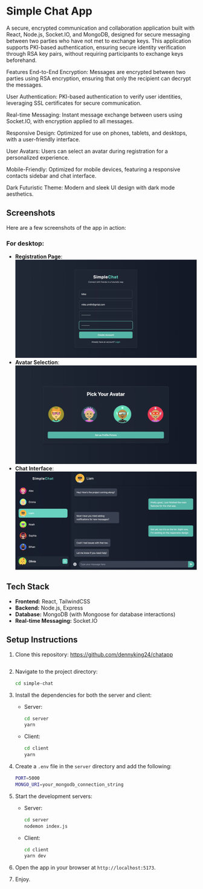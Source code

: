 # Simple Chat App

A secure, encrypted communication and collaboration application built with React, Node.js, Socket.IO, and MongoDB, designed for secure messaging between two parties who have not met to exchange keys. This application supports PKI-based authentication, ensuring secure identity verification through RSA key pairs, without requiring participants to exchange keys beforehand.

Features
End-to-End Encryption: Messages are encrypted between two parties using RSA encryption, ensuring that only the recipient can decrypt the messages.

User Authentication: PKI-based authentication to verify user identities, leveraging SSL certificates for secure communication.

Real-time Messaging: Instant message exchange between users using Socket.IO, with encryption applied to all messages.

Responsive Design: Optimized for use on phones, tablets, and desktops, with a user-friendly interface.

User Avatars: Users can select an avatar during registration for a personalized experience.

Mobile-Friendly: Optimized for mobile devices, featuring a responsive contacts sidebar and chat interface.

Dark Futuristic Theme: Modern and sleek UI design with dark mode aesthetics.

## Screenshots

Here are a few screenshots of the app in action:

### For desktop:

- **Registration Page**: ![Registration Page](./images/Register.jpg)
- **Avatar Selection**: ![Avatar Selection](./images/Avatar.jpg)
- **Chat Interface**: ![Chat Interface](./images/Chat.jpg)

## Tech Stack

- **Frontend:** React, TailwindCSS
- **Backend:** Node.js, Express
- **Database:** MongoDB (with Mongoose for database interactions)
- **Real-time Messaging:** Socket.IO

## Setup Instructions

1. Clone this repository: https://github.com/dennyking24/chatapp
   ```bash
   ```
1. Navigate to the project directory:

   ```bash
   cd simple-chat
   ```

2. Install the dependencies for both the server and client:

   - Server:

     ```bash
     cd server
     yarn
     ```

   - Client:
     ```bash
     cd client
     yarn
     ```

3. Create a `.env` file in the `server` directory and add the following:

   ```bash
   PORT=5000
   MONGO_URI=your_mongodb_connection_string
   ```

4. Start the development servers:

   - Server:

     ```bash
     cd server
     nodemon index.js
     ```

   - Client:
     ```bash
     cd client
     yarn dev
     ```

5. Open the app in your browser at `http://localhost:5173`.

6. Enjoy.
